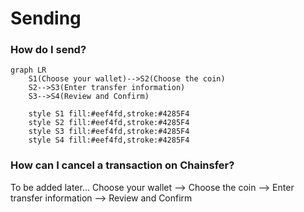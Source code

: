 # Sending

### How do I send?
```mermaid
graph LR
    S1(Choose your wallet)-->S2(Choose the coin)
    S2-->S3(Enter transfer information)
    S3-->S4(Review and Confirm)

    style S1 fill:#eef4fd,stroke:#4285F4
    style S2 fill:#eef4fd,stroke:#4285F4
    style S3 fill:#eef4fd,stroke:#4285F4
    style S4 fill:#eef4fd,stroke:#4285F4
```

### How can I cancel a transaction on Chainsfer?
To be added later...
Choose your wallet --> Choose the coin --> Enter transfer information --> Review and Confirm